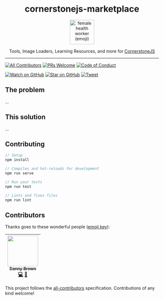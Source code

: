 <div align="center">
<h1>cornerstonejs-marketplace</h1>

<a href="https://www.emojione.com/emoji/1f469-2695">
<img height="80" width="80" alt="female health worker (emoji)" src="https://raw.githubusercontent.com/dannyrb/cornerstonejs-marketplace/master/other/female_health_worker.png" />
</a>

<p>Tools, Image Loaders, Learning Resources, and more for <a href="https://github.com/cornerstonejs/cornerstone">CornerstoneJS</a></p>
</div>

<hr />

<!-- prettier-ignore-start -->
<!-- TODO: Build + Coverage -->
[![All Contributors](https://img.shields.io/badge/all_contributors-1-orange.svg?style=flat-square)](#contributors)
[![PRs Welcome][prs-badge]][prs] [![Code of Conduct][coc-badge]][coc]

[![Watch on GitHub][github-watch-badge]][github-watch]
[![Star on GitHub][github-star-badge]][github-star]
[![Tweet][twitter-badge]][twitter]
<!-- prettier-ignore-end -->

<!-- TODO: Pull Quote -->

## The problem

...

## This solution

...

## Contributing

```js
// Setup
npm install

// Compiles and hot-reloads for development
npm run serve

// Run your tests
npm run test

// Lints and fixes files
npm run lint
```

## Contributors

Thanks goes to these wonderful people ([emoji key][emojis]):

<!-- ALL-CONTRIBUTORS-LIST:START - Do not remove or modify this section -->
<!-- prettier-ignore -->
| [<img src="https://avatars1.githubusercontent.com/u/5797588?v=4" width="100px;"/><br /><sub><b>Danny Brown</b></sub>](http://dannyrb.com/)<br />[💻](https://github.com/dannyrb/cornerstonejs-marketplace/commits?author=dannyrb "Code") [🎨](#design-dannyrb "Design") |
| :---: |
<!-- ALL-CONTRIBUTORS-LIST:END -->

This project follows the [all-contributors][all-contributors] specification.
Contributions of any kind welcome!

<!--
Links:
-->

<!-- prettier-ignore-start -->

[prs-badge]: https://img.shields.io/badge/PRs-welcome-brightgreen.svg?style=flat-square
[prs]: http://makeapullrequest.com
[coc-badge]: https://img.shields.io/badge/code%20of-conduct-ff69b4.svg?style=flat-square
[coc]: https://github.com/dannyrb/cornerstonejs-marketplace/blob/master/CODE_OF_CONDUCT.md
[github-watch-badge]: https://img.shields.io/github/watchers/dannyrb/cornerstonejs-marketplace.svg?style=social
[github-watch]: https://github.com/dannyrb/cornerstonejs-marketplace/watchers
[github-star-badge]: https://img.shields.io/github/stars/dannyrb/cornerstonejs-marketplace.svg?style=social
[github-star]: https://github.com/dannyrb/cornerstonejs-marketplace/stargazers
[emojis]: https://github.com/kentcdodds/all-contributors#emoji-key
[all-contributors]: https://github.com/kentcdodds/all-contributors
[twitter]: https://twitter.com/intent/tweet?text=Check%20out%20cornerstonejs-marketplace%20by%20%40dannyrb%20https%3A%2F%2Fgithub.com%2Fdannyrb%2Fcornerstonejs-marketplace%20%F0%9F%91%8D
[twitter-badge]: https://img.shields.io/twitter/url/https/github.com/dannyrb/cornerstonejs-marketplace.svg?style=social
[bugs]: https://github.com/dannyrb/cornerstonejs-marketplace/issues?q=is%3Aissue+is%3Aopen+label%3Abug+sort%3Acreated-desc
[requests]: https://github.com/dannyrb/cornerstonejs-marketplace/issues?q=is%3Aissue+sort%3Areactions-%2B1-desc+label%3Aenhancement+is%3Aopen
[good-first-issue]: https://github.com/dannyrb/cornerstonejs-marketplace/issues?utf8=✓&q=is%3Aissue+is%3Aopen+sort%3Areactions-%2B1-desc+label%3A"good+first+issue"+

<!-- prettier-ignore-end -->